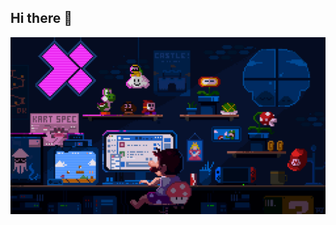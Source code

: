 ## Hi there 👋


<img src="https://github.com/CheefOfficer/CheefOfficer/blob/main/225813708-98b745f2-7d22-48cf-9150-083f1b00d6c9.gif" width="600" />
